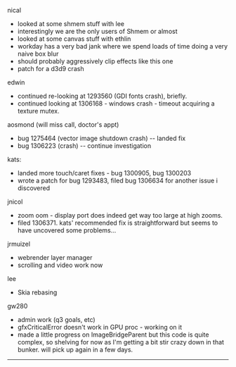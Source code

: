 nical
* looked at some shmem stuff with lee
* interestingly we are the only users of Shmem or almost
* looked at some canvas stuff with ethlin
* workday has a very bad jank where we spend loads of time doing a very naive box blur
* should probably aggressively clip effects like this one
* patch for a d3d9 crash



edwin
* continued re-looking at 1293560 (GDI fonts crash), briefly.
* continued looking at 1306168 - windows crash - timeout acquiring a texture mutex.



aosmond (will miss call, doctor's appt)
* bug 1275464 (vector image shutdown crash) -- landed fix
* bug 1306223 (crash) -- continue investigation



kats:
* landed more touch/caret fixes - bug 1300905, bug 1300203
* wrote a patch for bug 1293483, filed bug 1306634 for another issue i discovered



jnicol
* zoom oom - display port does indeed get way too large at high zooms.
* filed 1306371. kats' recommended fix is straightforward but seems to have uncovered some problems...



jrmuizel
* webrender layer manager
* scrolling and video work now



lee
* Skia rebasing



gw280
* admin work (q3 goals, etc)
* gfxCriticalError doesn't work in GPU proc - working on it
* made a little progress on ImageBridgeParent but this code is quite complex, so shelving for now as I'm getting a bit stir crazy down in that bunker. will pick up again in a few days.

________________


